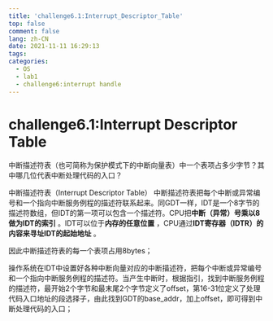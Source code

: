 ```yaml
---
title: 'challenge6.1:Interrupt_Descriptor_Table'
top: false
comment: false
lang: zh-CN
date: 2021-11-11 16:29:13
tags:
categories:
  - OS
  - lab1
  - challenge6:interrupt handle
---
```


# challenge6.1:Interrupt Descriptor Table

中断描述符表（也可简称为保护模式下的中断向量表）中一个表项占多少字节？其中哪几位代表中断处理代码的入口？

中断描述符表（Interrupt Descriptor Table） 中断描述符表把每个中断或异常编号和一个指向中断服务例程的描述符联系起来。同GDT一样，IDT是一个8字节的描述符数组，但IDT的第一项可以包含一个描述符。CPU把**中断（异常）号乘以8做为IDT的索引** 。IDT可以位于**内存的任意位置** ，CPU通过**IDT寄存器（IDTR）的内容来寻址IDT的起始地址** 。

因此中断描述符表的每一个表项占用8bytes；

操作系统在IDT中设置好各种中断向量对应的中断描述符，把每个中断或异常编号和一个指向中断服务例程的描述符。当产生中断时，根据指引，找到中断服务例程的描述符，最开始2个字节和最末尾2个字节定义了offset，第16-31位定义了处理代码入口地址的段选择子，由此找到GDT的base_addr，加上offset，即可得到中断处理代码的入口；

